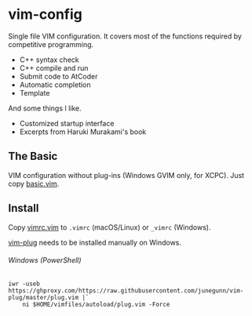 # vim-config

Single file VIM configuration. It covers most of the functions required by competitive programming.

- C++ syntax check
- C++ compile and run
- Submit code to AtCoder
- Automatic completion
- Template

And some things I like.

- Customized startup interface
- Excerpts from Haruki Murakami's book

## The Basic

VIM configuration without plug-ins (Windows GVIM only, for XCPC). Just copy [basic.vim](./basic.vim).

## Install

Copy [vimrc.vim](./vimrc.vim) to `.vimrc` (macOS/Linux) or `_vimrc` (Windows).

[vim-plug](https://github.com/junegunn/vim-plug) needs to be installed manually on Windows.

###### Windows (PowerShell)

```
iwr -useb https://ghproxy.com/https://raw.githubusercontent.com/junegunn/vim-plug/master/plug.vim |`
    ni $HOME/vimfiles/autoload/plug.vim -Force
```
